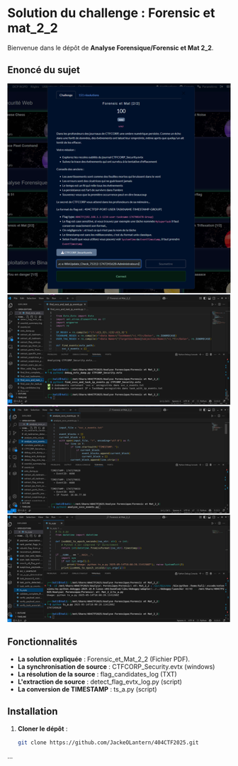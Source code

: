 # Solution du challenge : Forensic et mat_2_2

Bienvenue dans le dépôt de **Analyse Forensique/Forensic et Mat 2_2**.

## Enoncé du sujet
![image](assets/images/correction.png)
![image](assets/images/essai.png)
![image](assets/images/reessai.png)
![image](assets/images/conversion.png)



## Fonctionnalités

- **La solution expliquée** : Forensic_et_Mat_2_2 (Fichier PDF).
- **La synchronisation de source** : CTFCORP_Security.evtx (windows)
- **La résolution de la source** : flag_candidates_log (TXT)
- **L'extraction de source** : detect_flag_evtx_log.py (script)
- **La conversion de TIMESTAMP** : ts_a.py (script)

## Installation

1. **Cloner le dépôt** :
   ```bash
   git clone https://github.com/JackeOLantern/404CTF2025.git

...
